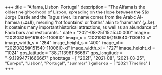 +++
title = "Alfama, Lisbon, Portugal"
description = "The Alfama is the oldest neighborhood of Lisbon, spreading on the slope between the São Jorge Castle and the Tagus river. Its name comes from the Arabic Al-hamma (الحَمّة), meaning 'hot fountains' or 'baths,' akin to 'hammam' (حَمَّام). It contains many important historical attractions, as well as an abundance of Fado bars and restaurants. "
date = "2021-08-25T15:15:40.000"
image = "20210825@151540-1100610"
image_s = "20210825@151540-1100610-s"
image_width_s = "284"
image_height_s = "400"
image_xl = "20210825@151540-1100610-xl"
image_width_xl = "727"
image_height_xl = "1024"
gps_latitude = "38.7113961166667"
gps_longitude = "-9.12994771666667"
phototags = [ "2021", "2021-08", "2021-08-25", "Europe", "Lisbon", "Portugal", "summer" ]
galleries = [ "2021 Timeline" ]
+++
